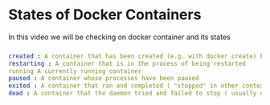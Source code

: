 # States of Docker Containers
In this video we will be checking on docker container and its states


### 


``` yaml
created : A container that has been created (e.g. with docker create) but not started
restarting : A container that is in the process of being restarted
running A currently running container
paused : A container whose processes have been paused
exited : A container that ran and completed ( "stopped" in other contexts, although a created container is technically also "stopped" )
dead : A container that the daemon tried and failed to stop ( usually due to a busy device or resource used by the container )
```